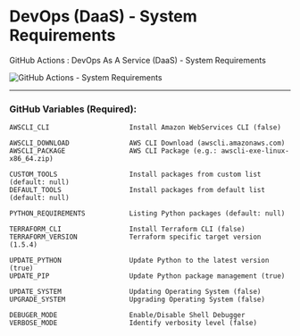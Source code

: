 # DevOps (DaaS) - System Requirements
GitHub Actions : DevOps As A Service (DaaS) - System Requirements

![GitHub Actions - System Requirements](https://github.com/emvaldes/operations-toolset/workflows/GitHub%20Actions%20-%20System%20Requirements/badge.svg)

---
### GitHub Variables (Required):

```console
AWSCLI_CLI                    Install Amazon WebServices CLI (false)
```
```console
AWSCLI_DOWNLOAD               AWS CLI Download (awscli.amazonaws.com)
AWSCLI_PACKAGE                AWS CLI Package (e.g.: awscli-exe-linux-x86_64.zip)
```
```console
CUSTOM_TOOLS                  Install packages from custom list (default: null)
DEFAULT_TOOLS                 Install packages from default list (default: null)

PYTHON_REQUIREMENTS           Listing Python packages (default: null)

TERRAFORM_CLI                 Install Terraform CLI (false)
TERRAFORM_VERSION             Terraform specific target version (1.5.4)
```
```console
UPDATE_PYTHON                 Update Python to the latest version (true)
UPDATE_PIP                    Update Python package management (true)
```
```console
UPDATE_SYSTEM                 Updating Operating System (false)
UPGRADE_SYSTEM                Upgrading Operating System (false)
```
```console
DEBUGER_MODE                  Enable/Disable Shell Debugger
VERBOSE_MODE                  Identify verbosity level (false)
```
